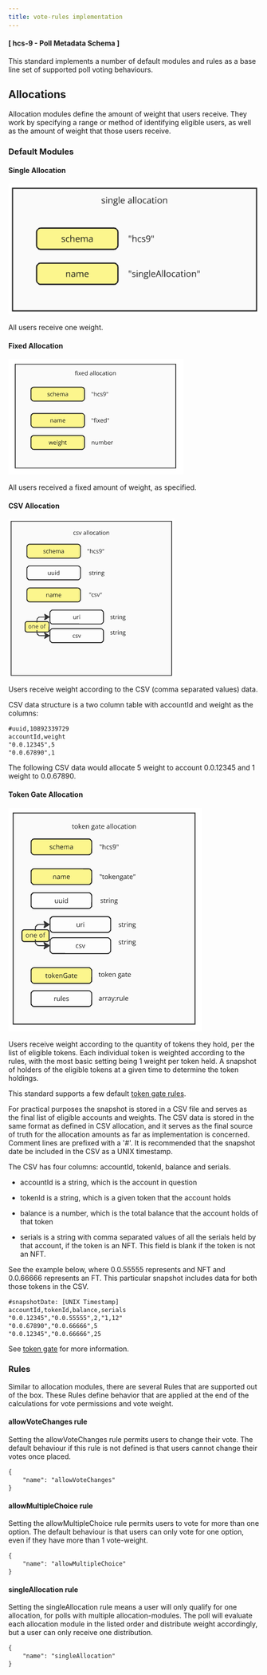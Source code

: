 ```yaml
---
title: vote-rules implementation
---
```


#### [ hcs-9 - Poll Metadata Schema ]

This standard implements a number of default modules and rules as a base line set of supported poll voting behaviours.

## Allocations

Allocation modules define the amount of weight that users receive. They work by specifying a range or method of identifying eligible users, as well as the amount of weight that those users receive.

### Default Modules

#### Single Allocation

![single allocation diagram](../../../../static/polls/implementation/allocation-single.png)

All users receive one weight.

#### Fixed Allocation

![fixed allocation diagram](../../../../static/polls/implementation/allocation-fixed.png)

All users received a fixed amount of weight, as specified.

#### CSV Allocation

![csv allocation diagram](../../../../static/polls/implementation/allocation-csv.png)

Users receive weight according to the CSV (comma separated values) data.

CSV data structure is a two column table with accountId and weight as the columns:

```
#uuid,10892339729
accountId,weight
"0.0.12345",5
"0.0.67890",1
```

The following CSV data would allocate 5 weight to account 0.0.12345 and 1 weight to 0.0.67890.

#### Token Gate Allocation

![token gate allocation diagram](../../../../static/polls/implementation/allocation-token-gate.png)

Users receive weight according to the quantity of tokens they hold, per the list of eligible tokens. Each individual token is weighted according to the rules, with the most basic setting being 1 weight per token held. A snapshot of holders of the eligible tokens at a given time to determine the token holdings.

This standard supports a few default [token gate rules](../implementation/token-gate.md).

For practical purposes the snapshot is stored in a CSV file and serves as the final list of eligible accounts and weights. The CSV data is stored in the same format as defined in CSV allocation, and it serves as the final source of truth for the allocation amounts as far as implementation is concerned. Comment lines are prefixed with a '#'. It is recommended that the snapshot date be included in the CSV as a UNIX timestamp.

The CSV has four columns: accountId, tokenId, balance and serials.

-  accountId is a string, which is the account in question

- tokenId is a string, which is a given token that the account holds

- balance is a number, which is the total balance that the account holds of that token 

- serials is a string with comma separated values of all the serials held by that account, if the token is an NFT. This field is blank if the token is not an NFT. 

See the example below, where 0.0.55555 represents and NFT and 0.0.66666 represents an FT. This particular snapshot includes data for both those tokens in the CSV.

```
#snapshotDate: [UNIX Timestamp]
accountId,tokenId,balance,serials
"0.0.12345","0.0.55555",2,"1,12"
"0.0.67890","0.0.66666",5
"0.0.12345","0.0.66666",25
```

See [token gate](./token-gate.md) for more information.

### Rules

Similar to allocation modules, there are several Rules that are supported out of the box. These Rules define behavior that are applied at the end of the calculations for vote permissions and vote weight.

#### allowVoteChanges rule

Setting the allowVoteChanges rule permits users to change their vote. The default behaviour if this rule is not defined is that users cannot change their votes once placed.

```
{
    "name": "allowVoteChanges"
}
```

#### allowMultipleChoice rule

Setting the allowMultipleChoice rule permits users to vote for more than one option. The default behaviour is that users can only vote for one option, even if they have more than 1 vote-weight.

```
{
    "name": "allowMultipleChoice"
}
```

#### singleAllocation rule

Setting the singleAllocation rule means a user will only qualify for one allocation, for polls with multiple allocation-modules. The poll will evaluate each allocation module in the listed order and distribute weight accordingly, but a user can only receive one distribution.

```
{
    "name": "singleAllocation"
}
```